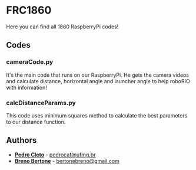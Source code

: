 # FRC1860
Here you can find all 1860 RaspberryPi codes!

## Codes

### cameraCode.py

It's the main code that runs on our RaspberryPi. He gets the camera videos and calculate distance, horizontal angle and launcher angle to help roboRIO with information!

### calcDistanceParams.py

This code uses minimum squares method to calculate the best parameters to our distance function.

## Authors

* **[Pedro Cleto](https://github.com/cl3t0)** - pedrocaf@ufmg.br
* **[Breno Bertone](https://github.com/Bertonebreno)** - bertonebreno@gmail.com
